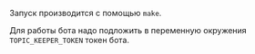 Запуск производится с помощью `make`.

Для работы бота надо подложить в переменную окружения `TOPIC_KEEPER_TOKEN` токен бота.
